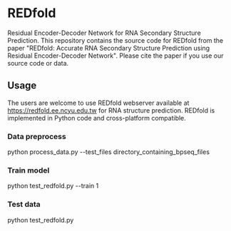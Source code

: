 # REDfold
Residual Encoder-Decoder Network for RNA Secondary Structure Prediction. This repository contains the source code for REDfold from the paper "REDfold: Accurate RNA Secondary Structure Prediction using Residual Encoder-Decoder Network". Please cite the paper if you use our source code or data.

## Usage
The users are welcome to use REDfold webserver available at https://redfold.ee.ncyu.edu.tw for RNA structure prediction.
REDfold is implemented in Python code and cross-platform compatible.

### Data preprocess
python process_data.py --test_files directory_containing_bpseq_files

### Train model
python test_redfold.py --train 1

### Test data
python test_redfold.py


